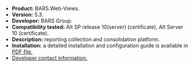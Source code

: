 * **Product:** BARS.Web-Views.
* **Version:** 5.3.
* **Developer:** BARS Group.
* **Compatibility tested:** Alt SP release 10(server) (certificate), Alt Server 10 (certificate).
* **Description:** reporting collection and consolidation platform.
* **Installation:** a detailed installation and configuration guide is available in [PDF file.](https://www.basealt.ru/fileadmin/user_upload/compatibility/instr/c115240a3ffee97ccc29db881decaf72.pdf)
* [Developer contact information.](https://bars.group/)



